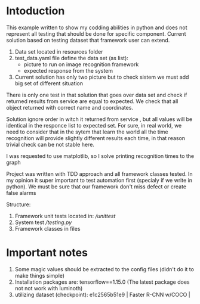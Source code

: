# Intoduction

This example written to show my codding abilities in python and does not represent all testing that should be done for specific component.
Current solution based on testing dataset that framework user can extend.
1) Data set located in resources folder
1) test_data.yaml file define the data set (as list):
   * picture to run on image recognition framework
   * expected response from the system
1) Current solution has only two picture but to check sistem we must add big set of different situation

There is only one test in that solution that goes over data set and check if returned results from service are equal to expected. We check that all object returned with correct name and coordinates.

Solution ignore order in witch it returned from service , but all values will be identical in the responce list to expected set. For sure, in real world, we need to consider that in the sytem that learn the world all the time recognition will provide slightly different results each time, in that reason trivial check can be not stable here.


I was requested to use matplotlib, so I solve printing recognition times to the graph

Project was written with TDD approach and all framework classes tested.
In my opinion it super important to test automation first (specialy if we write in python). We must be sure that our framework don't miss defect or create false alarms


Structure:
1) Framework unit tests located in: */unittest*
1) System test */testing.py*
1) Framework classes in files 

# Important notes
1) Some magic values should be extracted to the config files (didn't do it to make things simple)
1) Installation packages are: tensorflow==1.15.0 (The latest package does not not work with luminoth)
1) utilizing  dataset (checkpoint): e1c2565b51e9 |   Faster R-CNN w/COCO | 
